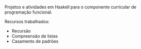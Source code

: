 Projetos e atividades em Haskell para o componente curricular de programação funcional.

Recursos trabalhados:   
- Recursão   
- Compreensão de listas   
- Casamento de padrões   